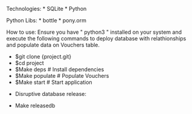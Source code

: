 Technologies:
    * SQLite
    * Python

Python Libs:
    * bottle
    * pony.orm


How to use:
Ensure you have " python3 " installed on your system and execute the following commands to deploy database with relathionships and populate data on Vouchers table.

- $git clone {project.git}
- $cd project
- $Make deps # Install dependencies
- $Make populate # Populate Vouchers
- $Make start # Start application

* Disruptive database release:
- Make releasedb